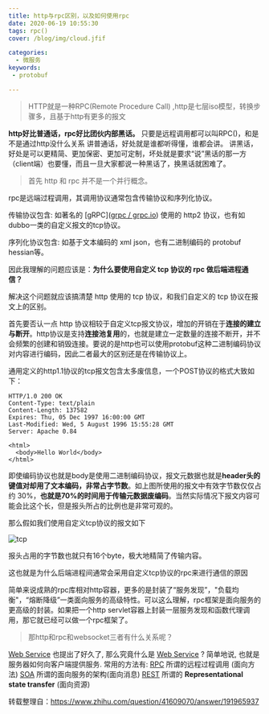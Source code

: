 ```yaml
---
title: http与rpc区别，以及如何使用rpc
date: 2020-06-19 10:55:30
tags: rpc()
cover: /blog/img/cloud.jfif

categories:
  - 微服务
keywords: 
 - protobuf

---
```

> HTTP就是一种RPC(Remote Procedure Call) ,http是七层iso模型，转换步骤多，且基于http有更多的报文

**http好比普通话，rpc好比团伙内部黑话。**
只要是远程调用都可以叫RPC()，和是不是通过http没什么关系
讲普通话，好处就是谁都听得懂，谁都会讲。
讲黑话，好处是可以更精简、更加保密、更加可定制，坏处就是要求“说”黑话的那一方（client端）也要懂，而且一旦大家都说一种黑话了，换黑话就困难了。

> 首先 http 和 rpc 并不是一个并行概念。

rpc是远端过程调用，其调用协议通常包含传输协议和序列化协议。

传输协议包含: 如著名的 [gRPC]([grpc / grpc.io](https://link.zhihu.com/?target=http%3A//www.grpc.io/)) 使用的 http2 协议，也有如dubbo一类的自定义报文的tcp协议。

序列化协议包含: 如基于文本编码的 xml json，也有二进制编码的 protobuf hessian等。

因此我理解的问题应该是：**为什么要使用自定义 tcp 协议的 rpc 做后端进程通信？**

解决这个问题就应该搞清楚 http 使用的 tcp 协议，和我们自定义的 tcp 协议在报文上的区别。

首先要否认一点 http 协议相较于自定义tcp报文协议，增加的开销在于**连接的建立与断开**。http协议是支持**连接池复用**的，也就是建立一定数量的连接不断开，并不会频繁的创建和销毁连接。要说的是http也可以使用protobuf这种二进制编码协议对内容进行编码，因此二者最大的区别还是在传输协议上。

通用定义的http1.1协议的tcp报文包含太多废信息，一个POST协议的格式大致如下：

```http
HTTP/1.0 200 OK 
Content-Type: text/plain
Content-Length: 137582
Expires: Thu, 05 Dec 1997 16:00:00 GMT
Last-Modified: Wed, 5 August 1996 15:55:28 GMT
Server: Apache 0.84

<html>
  <body>Hello World</body>
</html>
```

即使编码协议也就是body是使用二进制编码协议，报文元数据也就是**header头的键值对却用了文本编码，非常占字节数**。如上图所使用的报文中有效字节数仅仅占约 30%，**也就是70%的时间用于传输元数据废编码**。当然实际情况下报文内容可能会比这个长，但是报头所占的比例也是非常可观的。

那么假如我们使用自定义tcp协议的报文如下

![tcp](https://pic2.zhimg.com/80/v2-89c905b0806577471aa7789a25ac0d44_720w.jpg)

报头占用的字节数也就只有16个byte，极大地精简了传输内容。

这也就是为什么后端进程间通常会采用自定义tcp协议的rpc来进行通信的原因

简单来说成熟的rpc库相对http容器，更多的是封装了“服务发现”，"负载均衡"，“熔断降级”一类面向服务的高级特性。可以这么理解，rpc框架是面向服务的更高级的封装。如果把一个http servlet容器上封装一层服务发现和函数代理调用，那它就已经可以做一个rpc框架了。

> 那http和rpc和websocket三者有什么关系呢？

[Web Service](https://link.jianshu.com?t=http://en.wikipedia.org/wiki/Web_Service) 也提出了好久了, 那么究竟什么是 [Web Service](https://link.jianshu.com?t=http://en.wikipedia.org/wiki/Web_Service) ?
 简单地说, 也就是服务器如何向客户端提供服务.
 常用的方法有:
 [RPC](https://link.jianshu.com?t=http://en.wikipedia.org/wiki/Remote_procedure_call) 所谓的远程过程调用 (面向方法)
 [SOA](https://link.jianshu.com?t=http://en.wikipedia.org/wiki/Service-oriented_architecture) 所谓的面向服务的架构(面向消息)
 [REST](https://link.jianshu.com?t=http://en.wikipedia.org/wiki/Representational_State_Transfer) 所谓的 **Representational state transfer** (面向资源)



转载整理自：https://www.zhihu.com/question/41609070/answer/191965937